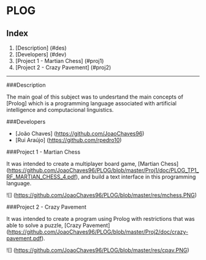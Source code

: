 # PLOG

## Index

1. [Description] (#des)
2. [Developers] (#dev)
3. [Project 1 - Martian Chess] (#proj1)
4. [Project 2 - Crazy Pavement] (#proj2)

***

###Description<a name= "des"></a>

The main goal of this subject was to undesrtand the main concepts of [Prolog] which is a programming language associated with artificial intelligence and computacional linguistics.

###Developers<a name= "dev"></a>

* [João Chaves] (https://github.com/JoaoChaves96)
* [Rui Araújo] (https://github.com/rpedro10)

###Project 1 - Martian Chess<a name= "proj1"></a>

It was intended to create a multiplayer board game, [Martian Chess] (https://github.com/JoaoChaves96/PLOG/blob/master/Proj1/doc/PLOG_TP1_RF_MARTIAN_CHESS_4.pdf), and build a text interface in this programming language.

![] (https://github.com/JoaoChaves96/PLOG/blob/master/res/mchess.PNG)

###Project 2 - Crazy Pavement<a name= "proj2"></a>

It was intended to create a program using Prolog with restrictions that was able to solve a puzzle, [Crazy Pavement] (https://github.com/JoaoChaves96/PLOG/blob/master/Proj2/doc/crazy-pavement.pdf).

![] (https://github.com/JoaoChaves96/PLOG/blob/master/res/cpav.PNG)
